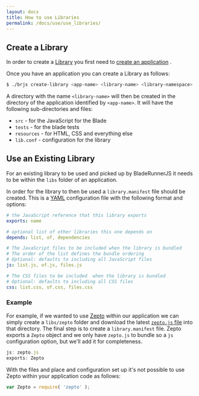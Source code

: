 ```yaml
---
layout: docs
title: How to use Libraries
permalink: /docs/use/use_libraries/
---
```


## Create a Library

In order to create a [Library](/docs/concepts/libraries/) you first need to [create an application](/docs/use/create_app) .

Once you have an application you can create a Library as follows:

```bash
$ ./brjs create-library <app-name> <library-name> <library-namespace>
```

A directory with the name `<library-name>` will then be created in the directory of the application identified by `<app-name>`. It will have the following sub-directories and files:

* `src` - for the JavaScript for the Blade
* `tests` - for the blade tests
* `resources` - for HTML, CSS and everything else
* `lib.conf` - configuration for the library

## Use an Existing Library

For an existing library to be used and picked up by BladeRunnerJS it needs to be within the `libs` folder of an application.

In order for the library to then be used a `library.manifest` file should be created. This is a [YAML](http://en.wikipedia.org/wiki/YAML) configuration file with the following format and options:

```yaml
# the JavaScript reference that this library exports
exports: name

# optional list of other libraries this one depends on
depends: list, of, dependencies

# The JavaScript files to be included when the library is bundled
# The order of the list defines the bundle ordering
# Optional: defaults to including all JavaScript files
js: list.js, of.js, files.js

# The CSS files to be included  when the library is bundled
# Optional: defaults to including all CSS files
css: list.css, of.css, files.css
```

### Example

For example, if we wanted to use [Zepto](http://zeptojs.com/) within our application we can simply create a `libs/zepto` folder and download the latest [`zepto.js` file](http://zeptojs.com/zepto.js) into that directory. The final step is to create a `library.manifest` file. Zepto exports a `Zepto` object and we only have `zepto.js` to bundle so  a `js` configuration option, but we'll add it for completeness.

```js
js: zepto.js
exports: Zepto
```

With the files and place and configuration set up it's not possible to use Zepto within your application code as follows:

```javascript
var Zepto = require( 'zepto' );
```
